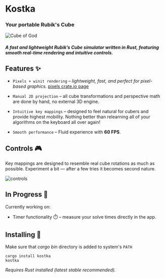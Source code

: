 # Kostka

### Your portable Rubik's Cube

![Cube of God](https://raw.githubusercontent.com/hejsztynx/kostka/main/readme/cube.gif)

##### A fast and lightweight Rubik’s Cube simulator written in Rust, featuring smooth real-time rendering and intuitive controls.

## Features ✨

- `Pixels + winit rendering` *– lightweight, fast, and perfect for pixel-based graphics.* [pixels crate.io page](https://crates.io/crates/pixels)


- `Manual 2D projection` – all cube transformations and perspective math are done by hand, no external 3D engine.

- `Intuitive key mappings` – designed to feel natural for cubers and provide highest mobility. Nothing better than relearning all of your algorithms on the keyboard all over again!

- `Smooth performance` – Fluid experience with **60 FPS**.

## Controls 🎮

Key mappings are designed to resemble real cube rotations as much as possible. Experiment a bit — after a few tries it becomes second nature.

![controls](https://raw.githubusercontent.com/hejsztynx/kostka/main/readme/controls.png)

## In Progress 🚧

Currently working on:

- Timer functionality ⏱️ – measure your solve times directly in the app.

## Installing 🔧

Make sure that *cargo bin* directory is added to system's `PATH`

```
cargo install kostka
kostka
```

*Requires Rust installed (latest stable recommended).*
